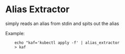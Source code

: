 # Alias Extractor

simply reads an alias from stdin and spits out the alias

Example:

```
    echo "kaf='kubectl apply -f' | alias_extractor
    > kaf
```
